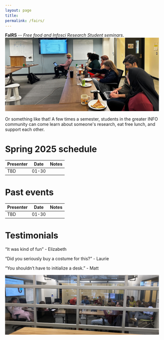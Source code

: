 ```yaml
---
layout: page
title: 
permalink: /fairs/
---
```

**FaIRS** -- _Free food and Infosci Research Student seminars_.
![photo](images/fairs-banner.jpg)


Or something like that! A few times a semester, students in the greater INFO community can come learn about someone's research, eat free lunch, and support each other. 
<!-- I'm an interdisciplinary off-road cyclist and racer. Interdisciplinary because every year or so I have an identity crisis about which type of racing I want to do, and off-road because I like being in the trees or on the desert rocks. I've been racing endurance events since middle school circa 2007, and gravity events since college in 2012. -->


# Spring 2025 schedule


|__Presenter__|__Date__|__Notes__|    
|-------------------------|-------------------------|-----------------------|
TBD| 01-30| 

 
# Past events

|__Presenter__|__Date__|__Notes__|    
|-------------------------|-------------------------|-----------------------|
TBD| 01-30| 
 

# Testimonials

“It was kind of fun” - Elizabeth

“Did you seriously buy a costume for this?” - Laurie

“You shouldn’t have to initialize a desk.” - Matt

![photo](images/fairs-lower.JPG)


